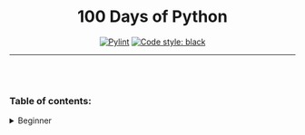 <h1 align="center">100 Days of Python</h1>

<p align="center">
<!-- <a href="LINK"><img alt="TEXT" src="IMAGE"></a> -->
<a href="https://github.com/Yu-225/100-days-of-Python/actions/workflows/pylint.yml"><img alt="Pylint" src="https://github.com/Yu-225/100-days-of-Python/actions/workflows/pylint.yml/badge.svg"></a>
<a href="https://github.com/psf/black"><img alt="Code style: black" src="https://img.shields.io/badge/code%20style-black-000000.svg"></a>
</p>

---
<br>
<br>

### Table of contents:

<details>
<summary>Beginner</summary>

- Day 1: Variables.
<br><a href="./Day_1/band_name_generator.py">Band name generator</a>

- Day 2: Data Types.
<br><a href="./Day_2/tip_calculator.py">Tip calculator</a>

- Day 3: Logical Operators.
<br><a href="./Day_3/treasure_island.py">Treasure island</a>

- Day 4: Lists. Randomization.
<br><a href="./Day_4/rock_paper_scissors.py">Rock paper scissors</a>

- Day 5: Loops.
<br><a href="./Day_5/password_generator.py">Password generator</a>

- Day 6: Maze.
<br><a href="./Day_6/escaping_the_maze.py">Escaping the maze</a>

- Day 7: Hangman game.
<br><a href="./Day_7/hangman.py">Hangman</a>

- Day 8: Functions and parameters.
<br><a href="./Day_8/ceaser_cipher.py">Ceaser cipher.</a>

- Day 9: Dictionaries and Nesting.
<br><a href="./Day_9/secret_auction.py">Secret auction.</a>

- Day 10: Functions with outputs.
<br><a href="./Day_10/calculator_v1.py">Calculator v1.</a>
<br><a href="./Day_10/calculator_v2.py">Calculator v2.</a>
<br><a href="./Day_10/calculator_v3.py">Calculator v3.</a>

- Day 11: Blackjack.
<br><a href="./Day_11/blackjack.py">Blackjack.</a>

- Day 12: Scope...
<br><a href="./Day_12/guess_number_game.py">Guess the number.</a>

- Day 13: Debugging.
<br><a href="./Day_13/debugging.py">Debugging.</a>
</details>

